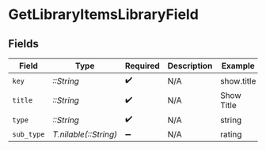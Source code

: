 # GetLibraryItemsLibraryField


## Fields

| Field                 | Type                  | Required              | Description           | Example               |
| --------------------- | --------------------- | --------------------- | --------------------- | --------------------- |
| `key`                 | *::String*            | :heavy_check_mark:    | N/A                   | show.title            |
| `title`               | *::String*            | :heavy_check_mark:    | N/A                   | Show Title            |
| `type`                | *::String*            | :heavy_check_mark:    | N/A                   | string                |
| `sub_type`            | *T.nilable(::String)* | :heavy_minus_sign:    | N/A                   | rating                |